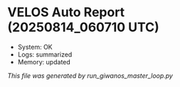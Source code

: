 # VELOS Auto Report (20250814_060710 UTC)

- System: OK
- Logs: summarized
- Memory: updated

_This file was generated by run_giwanos_master_loop.py_
